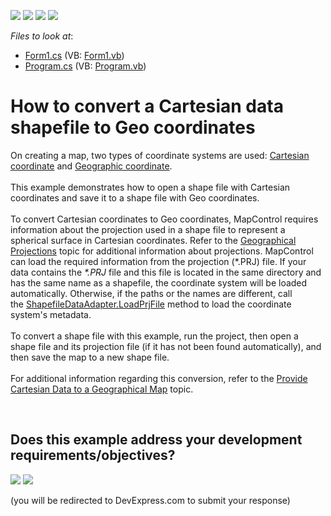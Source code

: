 <!-- default badges list -->
![](https://img.shields.io/endpoint?url=https://codecentral.devexpress.com/api/v1/VersionRange/128576249/16.1.4%2B)
[![](https://img.shields.io/badge/Open_in_DevExpress_Support_Center-FF7200?style=flat-square&logo=DevExpress&logoColor=white)](https://supportcenter.devexpress.com/ticket/details/T543574)
[![](https://img.shields.io/badge/📖_How_to_use_DevExpress_Examples-e9f6fc?style=flat-square)](https://docs.devexpress.com/GeneralInformation/403183)
[![](https://img.shields.io/badge/💬_Leave_Feedback-feecdd?style=flat-square)](#does-this-example-address-your-development-requirementsobjectives)
<!-- default badges end -->
<!-- default file list -->
*Files to look at*:

* [Form1.cs](./CS/MapSample/Form1.cs) (VB: [Form1.vb](./VB/MapSample/Form1.vb))
* [Program.cs](./CS/MapSample/Program.cs) (VB: [Program.vb](./VB/MapSample/Program.vb))
<!-- default file list end -->
# How to convert a Cartesian data shapefile to Geo coordinates 


<p>On creating a map, two types of coordinate systems are used: <a href="http://en.wikipedia.org/wiki/Cartesian_coordinate_system">Cartesian coordinate</a> and <a href="http://en.wikipedia.org/wiki/Geographic_coordinate_system">Geographic coordinate</a>. <br><br>This example demonstrates how to open a shape file with Cartesian coordinates and save it to a shape file with Geo coordinates.<br><br>To convert Cartesian coordinates to Geo coordinates, MapControl requires information about the projection used in a shape file to represent a spherical surface in Cartesian coordinates. Refer to the <a href="https://documentation.devexpress.com/WindowsForms/15079/Controls-and-Libraries/Map-Control/Coordinate-Systems/Geographical-Projections">Geographical Projections</a> topic for additional information about projections. MapControl can load the required information from the projection (*.PRJ) file. If your data contains the <em>*.PRJ</em> file and this file is located in the same directory and has the same name as a shapefile, the coordinate system will be loaded automatically. Otherwise, if the paths or the names are different, call the <a href="https://documentation.devexpress.com/WindowsForms/DevExpress.XtraMap.ShapefileDataAdapter.LoadPrjFile.overloads">ShapefileDataAdapter.LoadPrjFile</a> method to load the coordinate system's metadata.<br><br>To convert a shape file with this example, run the project, then open a shape file and its projection file (if it has not been found automatically), and then save the map to a new shape file.<br><br>For additional information regarding this conversion, refer to the <a href="https://documentation.devexpress.com/WindowsForms/18181/Controls-and-Libraries/Map-Control/Coordinate-Systems/Provide-Cartesian-Data-to-a-Geographical-Map">Provide Cartesian Data to a Geographical Map</a> topic.</p>

<br/>


<!-- feedback -->
## Does this example address your development requirements/objectives?

[<img src="https://www.devexpress.com/support/examples/i/yes-button.svg"/>](https://www.devexpress.com/support/examples/survey.xml?utm_source=github&utm_campaign=how-to-convert-a-cartesian-data-shapefile-to-geo-coordinates-t543574&~~~was_helpful=yes) [<img src="https://www.devexpress.com/support/examples/i/no-button.svg"/>](https://www.devexpress.com/support/examples/survey.xml?utm_source=github&utm_campaign=how-to-convert-a-cartesian-data-shapefile-to-geo-coordinates-t543574&~~~was_helpful=no)

(you will be redirected to DevExpress.com to submit your response)
<!-- feedback end -->
